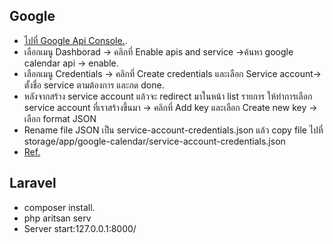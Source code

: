 
## Google

- [ไปที่ Google Api Console.](https://console.cloud.google.com/apis).
- เลือกเมนู Dashborad -> คลิกที่ Enable apis and service ->ค้นหา google calendar api -> enable.
- เลือกเมนู Credentials -> คลิกที่ Create credentials และเลือก Service account-> ตั้งชื่อ service ตามต้องการ และกด done.
- หลังจากสร้าง service account แล้วจะ redirect มาในหน้า list รายการ ให้ทำการเลือก service account ที่เราสร้างขึ้นมา -> คลิกที่ Add key และเลือก Create new key -> เลือก format JSON
- Rename file JSON เป็น service-account-credentials.json แล้ว copy file ไปที่ storage/app/google-calendar/service-account-credentials.json
- [Ref.](https://github.com/spatie/laravel-google-calendar)

## Laravel
- composer install.
- php aritsan serv
- Server start:127.0.0.1:8000/


